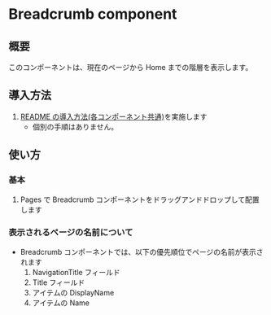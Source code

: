 # Breadcrumb component

## 概要

このコンポーネントは、現在のページから Home までの階層を表示します。

## 導入方法

1. [README の導入方法(各コンポーネント共通)](../README_ja-JP.md#導入方法各コンポーネント共通)を実施します
   - 個別の手順はありません。

## 使い方

### 基本

1. Pages で Breadcrumb コンポーネントをドラッグアンドドロップして配置します

### 表示されるページの名前について

- Breadcrumb コンポーネントでは、以下の優先順位でページの名前が表示されます
  1. NavigationTitle フィールド
  1. Title フィールド
  1. アイテムの DisplayName
  1. アイテムの Name
